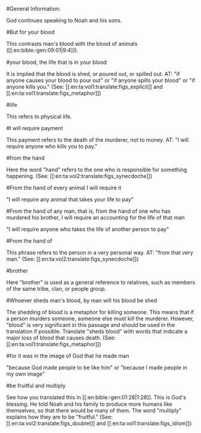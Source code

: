 #General Information:

God continues speaking to Noah and his sons.

#But for your blood

This contrasts man's blood with the blood of animals ([[:en:bible:notes:gen:09:01|9:4]]).

#your blood, the life that is in your blood

It is implied that the blood is shed, or poured out, or spilled out. AT: "if anyone causes your blood to pour out" or "if anyone spills your blood" or "if anyone kills you." (See: [[:en:ta:vol1:translate:figs_explicit]] and [[:en:ta:vol1:translate:figs_metaphor]])

#life

This refers to physical life.

#I will require payment

This payment refers to the death of the murderer, not to money. AT: "I will require anyone who kills you to pay."

#from the hand

Here the word "hand" refers to the one who is responsible for something happening. (See: [[:en:ta:vol2:translate:figs_synecdoche]])

#From the hand of every animal I will require it

"I will require any animal that takes your life to pay"

#From the hand of any man, that is, from the hand of one who has murdered his brother, I will require an accounting for the life of that man

"I will require anyone who takes the life of another person to pay"

#From the hand of

This phrase refers to the person in a very personal way. AT: "from that very man." (See: [[:en:ta:vol2:translate:figs_synecdoche]])

#brother

Here "brother" is used as a general reference to relatives, such as members of the same tribe, clan, or people group.

#Whoever sheds man's blood, by man will his blood be shed

The shedding of blood is a metaphor for killing someone. This means that if a person murders someone, someone else must kill the murderer. However, "blood" is very significant in this passage and should be used in the translation if possible. Translate "sheds blood" with words that indicate a major loss of blood that causes death. (See: [[:en:ta:vol1:translate:figs_metaphor]])

#for it was in the image of God that he made man

"because God made people to be like him" or "because I made people in my own image"

#be fruitful and multiply

See how you translated this in [[:en:bible:notes:gen:01:28|1:28]]. This is God's blessing. He told Noah and his family to produce more humans like themselves, so that there would be many of them. The word "multiply" explains how they are to be "fruitful." (See: [[:en:ta:vol2:translate:figs_doublet]] and [[:en:ta:vol1:translate:figs_idiom]])